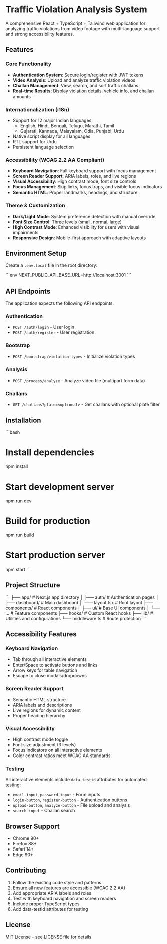 # Traffic Violation Analysis System

A comprehensive React + TypeScript + Tailwind web application for analyzing traffic violations from video footage with multi-language support and strong accessibility features.

## Features

### Core Functionality
- **Authentication System**: Secure login/register with JWT tokens
- **Video Analysis**: Upload and analyze traffic violation videos
- **Challan Management**: View, search, and sort traffic challans
- **Real-time Results**: Display violation details, vehicle info, and challan amounts

### Internationalization (i18n)
- Support for 12 major Indian languages:
  - English, Hindi, Bengali, Telugu, Marathi, Tamil
  - Gujarati, Kannada, Malayalam, Odia, Punjabi, Urdu
- Native script display for all languages
- RTL support for Urdu
- Persistent language selection

### Accessibility (WCAG 2.2 AA Compliant)
- **Keyboard Navigation**: Full keyboard support with focus management
- **Screen Reader Support**: ARIA labels, roles, and live regions
- **Visual Accessibility**: High contrast mode, font size controls
- **Focus Management**: Skip links, focus traps, and visible focus indicators
- **Semantic HTML**: Proper landmarks, headings, and structure

### Theme & Customization
- **Dark/Light Mode**: System preference detection with manual override
- **Font Size Control**: Three levels (small, normal, large)
- **High Contrast Mode**: Enhanced visibility for users with visual impairments
- **Responsive Design**: Mobile-first approach with adaptive layouts

## Environment Setup

Create a `.env.local` file in the root directory:

\`\`\`env
NEXT_PUBLIC_API_BASE_URL=http://localhost:3001
\`\`\`

## API Endpoints

The application expects the following API endpoints:

### Authentication
- `POST /auth/login` - User login
- `POST /auth/register` - User registration

### Bootstrap
- `POST /bootstrap/violation-types` - Initialize violation types

### Analysis
- `POST /process/analyze` - Analyze video file (multipart form data)

### Challans
- `GET /challans?plate=<optional>` - Get challans with optional plate filter

## Installation

\`\`\`bash
# Install dependencies
npm install

# Start development server
npm run dev

# Build for production
npm run build

# Start production server
npm start
\`\`\`

## Project Structure

\`\`\`
├── app/                    # Next.js app directory
│   ├── auth/              # Authentication pages
│   ├── dashboard/         # Main dashboard
│   └── layout.tsx         # Root layout
├── components/            # React components
│   ├── ui/               # Base UI components
│   └── ...               # Feature components
├── hooks/                # Custom React hooks
├── lib/                  # Utilities and configurations
└── middleware.ts         # Route protection
\`\`\`

## Accessibility Features

### Keyboard Navigation
- Tab through all interactive elements
- Enter/Space to activate buttons and links
- Arrow keys for table navigation
- Escape to close modals/dropdowns

### Screen Reader Support
- Semantic HTML structure
- ARIA labels and descriptions
- Live regions for dynamic content
- Proper heading hierarchy

### Visual Accessibility
- High contrast mode toggle
- Font size adjustment (3 levels)
- Focus indicators on all interactive elements
- Color contrast ratios meet WCAG AA standards

### Testing
All interactive elements include `data-testid` attributes for automated testing:
- `email-input`, `password-input` - Form inputs
- `login-button`, `register-button` - Authentication buttons
- `upload-button`, `analyze-button` - File upload and analysis
- `search-input` - Challan search

## Browser Support

- Chrome 90+
- Firefox 88+
- Safari 14+
- Edge 90+

## Contributing

1. Follow the existing code style and patterns
2. Ensure all new features are accessible (WCAG 2.2 AA)
3. Add appropriate ARIA labels and roles
4. Test with keyboard navigation and screen readers
5. Include proper TypeScript types
6. Add data-testid attributes for testing

## License

MIT License - see LICENSE file for details
